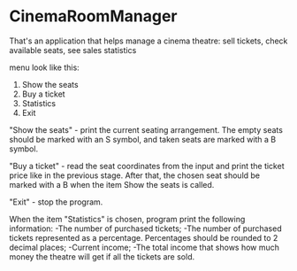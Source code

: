 # CinemaRoomManager
That's an application that helps manage a cinema theatre: sell tickets, check available seats, see sales statistics

 

 menu look like this: 

1. Show the seats
2. Buy a ticket
3. Statistics
0. Exit

"Show the seats"  - print the current seating arrangement. The empty seats should be marked with an S symbol, and taken seats are marked with a B symbol.

"Buy a ticket"  - read the seat coordinates from the input and print the ticket price like in the previous stage. After that, the chosen seat should be marked with a B when the item Show the seats is called.

"Exit" - stop the program. 

When the item "Statistics" is chosen, program  print the following information:
-The number of purchased tickets;
-The number of purchased tickets represented as a percentage. Percentages should be rounded to 2 decimal places;
-Current income;
-The total income that shows how much money the theatre will get if all the tickets are sold.
